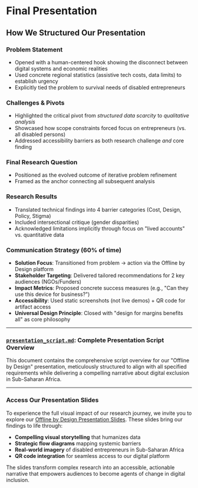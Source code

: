 # Final Presentation

## How We Structured Our Presentation

### Problem Statement

- Opened with a human-centered hook showing the disconnect between digital
 systems and economic realities  
- Used concrete regional statistics (assistive tech costs, data limits) to
 establish urgency  
- Explicitly tied the problem to survival needs of disabled entrepreneurs  

### Challenges & Pivots

- Highlighted the critical pivot from *structured data scarcity* to *qualitative
  analysis*  
- Showcased how scope constraints forced focus on entrepreneurs (vs. all
 disabled persons)  
- Addressed accessibility barriers as both research challenge *and* core finding

### Final Research Question

- Positioned as the evolved outcome of iterative problem refinement  
- Framed as the anchor connecting all subsequent analysis  

### Research Results

- Translated technical findings into 4 barrier categories (Cost, Design, Policy,
  Stigma)  
- Included intersectional critique (gender disparities)  
- Acknowledged limitations implicitly through focus on "lived accounts" vs.
 quantitative data  

### Communication Strategy (60% of time)

- **Solution Focus**: Transitioned from problem → action via the Offline by
 Design platform  
- **Stakeholder Targeting**: Delivered tailored recommendations for 2 key
  audiences (NGOs/Funders)  
- **Impact Metrics**: Proposed concrete success measures (e.g., "Can they use
 this device for business?")  
- **Accessibility**: Used static screenshots (not live demos) + QR code for
 artifact access  
- **Universal Design Principle**: Closed with "design for margins benefits all"
  as core philosophy  

---

### [`presentation_script.md`](./presentation_script.md): Complete Presentation Script Overview

This document contains the comprehensive script overview for our "Offline by
Design" presentation, meticulously structured to align with all specified
requirements while delivering a compelling narrative about digital exclusion
in Sub-Saharan Africa.

---

### Access Our Presentation Slides

To experience the full visual impact of our research journey, we invite you to
explore our [Offline by Design Presentation Slides](https://github.com/your-username/your-repo-name/blob/main/presentation_slides/Offline_by_Design_Slides.pdf).
 These slides bring our findings to life through:

- **Compelling visual storytelling** that humanizes data
- **Strategic flow diagrams** mapping systemic barriers
- **Real-world imagery** of disabled entrepreneurs in Sub-Saharan Africa
- **QR code integration** for seamless access to our digital platform

The slides transform complex research into an accessible, actionable narrative
that empowers audiences to become agents of change in digital inclusion.
